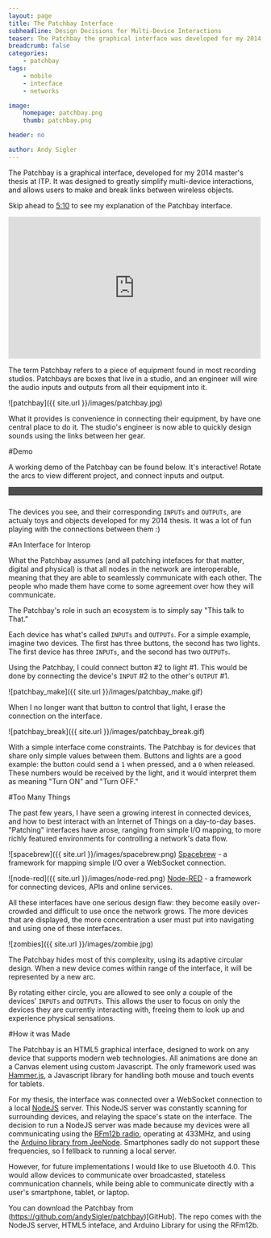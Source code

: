 ```yaml
---
layout: page
title: The Patchbay Interface
subheadline: Design Decisions for Multi-Device Interactions
teaser: The Patchbay the graphical interface was developed for my 2014 master's thesis at ITP. It was designed to greatly simplify multi-device interactions, and allows users to make and break links between wireless objects.
breadcrumb: false
categories:
    - patchbay
tags:
    - mobile
    - interface
    - networks

image:
    homepage: patchbay.png
    thumb: patchbay.png

header: no

author: Andy Sigler
---
```


<style>
	#routerContainer {
		position:relative;
		display:block-inline;
		background-color:rgb(79,79,79);
	}
	#patchbayTitle {
		color:rgb(79,79,79);
	}
	canvas{
		display:inline;
		position:absolute;
		left:0px;
		top:0px;
	}
</style>

<script type="text/javascript" src="{{ site.url }}/assets/js/patchbay/hammer.min.js"></script>
<script type="text/javascript" src="{{ site.url }}/assets/js/patchbay/websocketStuff.js"></script>
<script type="text/javascript" src="{{ site.url }}/assets/js/patchbay/canvasStuff.js"></script>
<script type="text/javascript" src="{{ site.url }}/assets/js/patchbay/touchStuff.js"></script>
<script type="text/javascript" src="{{ site.url }}/assets/js/patchbay/cord.js"></script>
<script type="text/javascript" src="{{ site.url }}/assets/js/patchbay/port.js"></script>
<script type="text/javascript" src="{{ site.url }}/assets/js/patchbay/arc.js"></script>
<script type="text/javascript" src="{{ site.url }}/assets/js/patchbay/circle.js"></script>
<script type="text/javascript" src="{{ site.url }}/assets/js/patchbay/mouse.js"></script>
<script type="text/javascript" src="{{ site.url }}/assets/js/patchbay/initPatchbay.js"></script>


The Patchbay is a graphical interface, developed for my 2014 master's thesis at ITP. It was designed to greatly simplify multi-device interactions, and allows users to make and break links between wireless objects.

Skip ahead to [5:10](http://vimeo.com/96851567#t=5m10s) to see my explanation of the Patchbay interface.

<iframe src="https://player.vimeo.com/video/96851567" width="500" height="281" frameborder="0" webkitallowfullscreen mozallowfullscreen allowfullscreen></iframe>

The term Patchbay refers to a piece of equipment found in most recording studios. Patchbays are boxes that live in a studio, and an engineer will wire the audio inputs and outputs from all their equipment into it.

![patchbay]({{ site.url }}/images/patchbay.jpg)

What it provides is convenience in connecting their equipment, by have one central place to do it. The studio's engineer is now able to quickly design sounds using the links between her gear.

#Demo

A working demo of the Patchbay can be found below. It's interactive! Rotate the arcs to view different project, and connect inputs and output.

<div id="routerContainer" style="margin-bottom:1.5rem">
	<div id="patchbayTitle">PatchBay</div>
	<canvas id="canvas"></canvas>
</div>	

The devices you see, and their corresponding <code>INPUTs</code> and <code>OUTPUTs</code>, are actualy toys and objects developed for my 2014 thesis. It was a lot of fun playing with the connections between them :)

#An Interface for Interop

What the Patchbay assumes (and all patching intefaces for that matter, digital and physical) is that all nodes in the network are interoperable, meaning that they are able to seamlessly communicate with each other. The people who made them have come to some agreement over how they will communicate.

The Patchbay's role in such an ecosystem is to simply say "This talk to That."

Each device has what's called <code>INPUTs</code> and <code>OUTPUTs</code>. For a simple example, imagine two devices. The first has three buttons, the second has two lights. The first device has three <code>INPUTs</code>, and the second has two <code>OUTPUTs</code>.

Using the Patchbay, I could connect button #2 to light #1. This would be done by connecting the device's <code>INPUT</code> #2 to the other's <code>OUTPUT</code> #1.

![patchbay_make]({{ site.url }}/images/patchbay_make.gif)

When I no longer want that button to control that light, I erase the connection on the interface.

![patchbay_break]({{ site.url }}/images/patchbay_break.gif)

With a simple interface come constraints. The Patchbay is for devices that share only simple values between them. Buttons and lights are a good example: the button could send a <code>1</code> when pressed, and a <code>0</code> when released. These numbers would be received by the light, and it would interpret them as meaning "Turn ON" and "Turn OFF."

#Too Many Things

The past few years, I have seen a growing interest in connected devices, and how to best interact with an Internet of Things on a day-to-day bases. "Patching" interfaces have arose, ranging from simple I/O mapping, to more richly featured environments for controlling a network's data flow.

![spacebrew]({{ site.url }}/images/spacebrew.png)
[Spacebrew](http://docs.spacebrew.cc/) - a framework for mapping simple I/O over a WebSocket connection.

![node-red]({{ site.url }}/images/node-red.png)
[Node-RED](http://docs.spacebrew.cc/) - a framework for connecting devices, APIs and online services.

All these interfaces have one serious design flaw: they become easily over-crowded and difficult to use once the network grows. The more devices that are displayed, the more concentration a user must put into navigating and using one of these interfaces.

![zombies]({{ site.url }}/images/zombie.jpg)

The Patchbay hides most of this complexity, using its adaptive circular design. When a new device comes within range of the interface, it will be represented by a new arc.

By rotating either circle, you are allowed to see only a couple of the devices' <code>INPUTs</code> and <code>OUTPUTs</code>. This allows the user to focus on only the devices they are currently interacting with, freeing them to look up and experience physical sensations.

#How it was Made

The Patchbay is an HTML5 graphical interface, designed to work on any device that supports modern web technologies. All animations are done an a Canvas element using custom Javascript. The only framework used was [Hammer.js](http://hammerjs.github.io/), a Javascript library for handling both mouse and touch events for tablets.

For my thesis, the interface was connected over a WebSocket connection to a local [NodeJS](http://nodejs.org/) server. This NodeJS server was constantly scanning for surrounding devices, and relaying the space's state on the interface. The decision to run a NodeJS server was made because my devices were all communicating using the [RFm12b radio](http://www.hoperf.com/rf/fsk_module/RFM12B.htm), operating at 433MHz, and using the [Arduino library from JeeNode](https://github.com/jcw/jeelib). Smartphones sadly do not support these frequencies, so I fellback to running a local server.

However, for future implementations I would like to use Bluetooth 4.0. This would allow devices to communicate over broadcasted, stateless communication channels, while being able to communicate directly with a user's smartphone, tablet, or laptop.

You can download the Patchbay from (https://github.com/andySigler/patchbay)[GitHub]. The repo comes with the NodeJS server, HTML5 inteface, and Arduino Library for using the RFm12b.